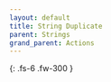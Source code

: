 ```yaml
---
layout: default
title: String Duplicate
parent: Strings
grand_parent: Actions
---
```

{: .fs-6 .fw-300 }
